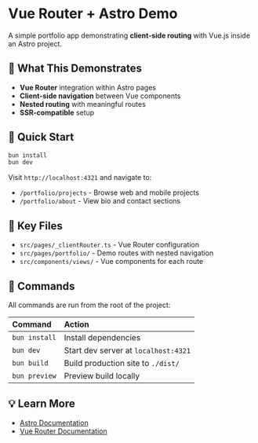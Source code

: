 # Vue Router + Astro Demo

A simple portfolio app demonstrating **client-side routing** with Vue.js inside an Astro project.

## 🎯 What This Demonstrates

- **Vue Router** integration within Astro pages
- **Client-side navigation** between Vue components
- **Nested routing** with meaningful routes
- **SSR-compatible** setup

## 🚀 Quick Start

```sh
bun install
bun dev
```

Visit `http://localhost:4321` and navigate to:

- `/portfolio/projects` - Browse web and mobile projects
- `/portfolio/about` - View bio and contact sections

## 📁 Key Files

- `src/pages/_clientRouter.ts` - Vue Router configuration
- `src/pages/portfolio/` - Demo routes with nested navigation
- `src/components/views/` - Vue components for each route

## 🧞 Commands

All commands are run from the root of the project:

| Command       | Action                               |
| :------------ | :----------------------------------- |
| `bun install` | Install dependencies                 |
| `bun dev`     | Start dev server at `localhost:4321` |
| `bun build`   | Build production site to `./dist/`   |
| `bun preview` | Preview build locally                |

## 💡 Learn More

- [Astro Documentation](https://docs.astro.build)
- [Vue Router Documentation](https://router.vuejs.org)
